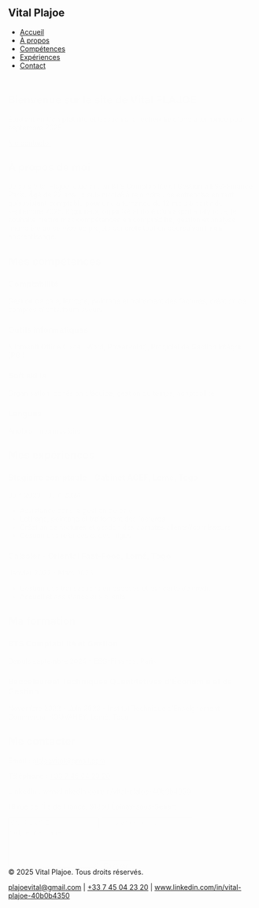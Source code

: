 <script type="text/javascript">
        var gk_isXlsx = false;
        var gk_xlsxFileLookup = {};
        var gk_fileData = {};
        function filledCell(cell) {
          return cell !== '' && cell != null;
        }
        function loadFileData(filename) {
        if (gk_isXlsx && gk_xlsxFileLookup[filename]) {
            try {
                var workbook = XLSX.read(gk_fileData[filename], { type: 'base64' });
                var firstSheetName = workbook.SheetNames[0];
                var worksheet = workbook.Sheets[firstSheetName];

                // Convert sheet to JSON to filter blank rows
                var jsonData = XLSX.utils.sheet_to_json(worksheet, { header: 1, blankrows: false, defval: '' });
                // Filter out blank rows (rows where all cells are empty, null, or undefined)
                var filteredData = jsonData.filter(row => row.some(filledCell));

                // Heuristic to find the header row by ignoring rows with fewer filled cells than the next row
                var headerRowIndex = filteredData.findIndex((row, index) =>
                  row.filter(filledCell).length >= filteredData[index + 1]?.filter(filledCell).length
                );
                // Fallback
                if (headerRowIndex === -1 || headerRowIndex > 25) {
                  headerRowIndex = 0;
                }

                // Convert filtered JSON back to CSV
                var csv = XLSX.utils.aoa_to_sheet(filteredData.slice(headerRowIndex)); // Create a new sheet from filtered array of arrays
                csv = XLSX.utils.sheet_to_csv(csv, { header: 1 });
                return csv;
            } catch (e) {
                console.error(e);
                return "";
            }
        }
        return gk_fileData[filename] || "";
        }
        </script><!DOCTYPE html>
<html lang="fr">
<head>
  <meta charset="UTF-8">
  <meta name="viewport" content="width=device-width, initial-scale=1.0">
  <title>Portfolio Alternance - Vital Plajoe</title>
  <script src="https://cdn.tailwindcss.com"></script>
  <link href="https://fonts.googleapis.com/css2?family=Inter:wght@300;400;600;700&display=swap" rel="stylesheet">
  <style>
    body {
      font-family: 'Inter', sans-serif;
    }
    .smooth-scroll {
      scroll-behavior: smooth;
    }
    .animate-fade-in {
      animation: fadeIn 1s ease-in-out;
    }
    .hover-scale {
      transition: transform 0.3s ease;
    }
    .hover-scale:hover {
      transform: scale(1.05);
    }
    @keyframes fadeIn {
      0% { opacity: 0; transform: translateY(20px); }
      100% { opacity: 1; transform: translateY(0); }
    }
  </style>
</head>
<body class="bg-gray-50 text-gray-900 smooth-scroll">
  <!-- Navbar -->
  <nav class="bg-white shadow-lg fixed w-full z-10">
    <div class="max-w-7xl mx-auto px-4 py-4 flex justify-between items-center">
      <h1 class="text-2xl font-bold text-teal-600">Vital Plajoe</h1>
      <ul class="flex space-x-6">
        <li><a href="#accueil" class="hover:text-teal-600 transition">Accueil</a></li>
        <li><a href="#a-propos" class="hover:text-teal-600 transition">À propos</a></li>
        <li><a href="#competences" class="hover:text-teal-600 transition">Compétences</a></li>
        <li><a href="#experiences" class="hover:text-teal-600 transition">Expériences</a></li>
        <li><a href="#contact" class="hover:text-teal-600 transition">Contact</a></li>
      </ul>
    </div>
  </nav>

  <!-- Hero Section -->
  <section id="accueil" class="min-h-screen flex items-center bg-gradient-to-r from-teal-500 to-cyan-600 text-white">
    <div class="max-w-7xl mx-auto px-4 text-center animate-fade-in">
      <h2 class="text-5xl font-bold mb-4">Bienvenue sur le site de Vital PLAJOE</h2>
      <p class="text-xl mb-6">Étudiant en Comptabilité et Gestion à la recherche d'une alternance pour septembre 2025</p>
      <a href="#contact" class="bg-white text-teal-600 px-6 py-3 rounded-full font-semibold hover:bg-teal-100 transition hover-scale">Me contacter</a>
    </div>
  </section>

  <!-- À propos -->
  <section id="a-propos" class="py-20 bg-white">
    <div class="max-w-7xl mx-auto px-4 animate-fade-in">
      <h2 class="text-3xl font-bold text-center mb-10 text-teal-600">À propos de moi</h2>
      <div class="flex flex-col items-center">
        <p class="text-lg max-w-3xl">
          Je suis Vital Plajoe, étudiant en BTS Comptabilité et Gestion à ESG-Finance Paris. Âgé de 22 ans, je suis motivé à rejoindre une entreprise en tant qu’assistant comptable pour une alternance de 12 mois à partir de septembre 2025. Rigoureux, organisé et doté d’un esprit analytique, je souhaite mettre mes compétences en comptabilité, gestion et analyse financière au service de projets concrets tout en poursuivant mon apprentissage.
        </p>
      </div>
    </div>
  </section>

  <!-- Compétences -->
  <section id="competences" class="py-20 bg-gray-50">
    <div class="max-w-7xl mx-auto px-4 animate-fade-in">
      <h2 class="text-3xl font-bold text-center mb-10 text-teal-600">Mes compétences</h2>
      <div class="grid grid-cols-1 md:grid-cols-3 gap-6">
        <div class="bg-white p-6 rounded-lg shadow-lg text-center hover-scale">
          <h3 class="text-xl font-semibold mb-2 text-teal-600">Comptabilité</h3>
          <p>Gestion de paie, lettrage, pointage et traitement des factures, création de comptes clients/fournisseurs</p>
        </div>
        <div class="bg-white p-6 rounded-lg shadow-lg text-center hover-scale">
          <h3 class="text-xl font-semibold mb-2 text-teal-600">Outils informatiques</h3>
          <p>Microsoft Office (Excel, Word, PowerPoint), Progiciel de Gestion Intégré (PGI)</p>
        </div>
        <div class="bg-white p-6 rounded-lg shadow-lg text-center hover-scale">
          <h3 class="text-xl font-semibold mb-2 text-teal-600">Soft skills</h3>
          <p>Organisation, cohésion d’équipe, gestion du temps, adaptabilité</p>
        </div>
      </div>
      <div class="mt-8 text-center">
        <h3 class="text-xl font-semibold mb-2 text-teal-600">Langues</h3>
        <p>Anglais : Intermédiaire</p>
      </div>
    </div>
  </section>

  <!-- Expériences -->
  <section id="experiences" class="py-20 bg-white">
    <div class="max-w-7xl mx-auto px-4 animate-fade-in">
      <h2 class="text-3xl font-bold text-center mb-10 text-teal-600">Mes expériences</h2>
      <div class="space-y-8">
        <div class="bg-gray-50 p-6 rounded-lg shadow-lg hover-scale">
          <h3 class="text-xl font-semibold text-teal-600">Stagiaire comptable - Cabinet ACEF, Lomé, Togo</h3>
          <p class="text-gray-600">Juin 2023 - Juin 2024</p>
          <ul class="list-disc list-inside">
            <li>Assistance dans la gestion de paie</li>
            <li>Lettrage, pointage et traitement des factures</li>
            <li>Création de factures et gestion des comptes clients/fournisseurs</li>
            <li>Gestion des relances et des litiges</li>
          </ul>
        </div>
        <div class="bg-gray-50 p-6 rounded-lg shadow-lg hover-scale">
          <h3 class="text-xl font-semibold text-teal-600">Caissier - Oriental Fast-Food, Lomé, Togo</h3>
          <p class="text-gray-600">Janvier 2022 - Mars 2023</p>
          <ul class="list-disc list-inside">
            <li>Gestion des transactions en espèces et par carte de crédit</li>
            <li>Accueil et assistance aux clients</li>
          </ul>
        </div>
      </div>
    </div>
  </section>

  <!-- Formation -->
  <section id="formation" class="py-20 bg-gray-50">
    <div class="max-w-7xl mx-auto px-4 animate-fade-in">
      <h2 class="text-3xl font-bold text-center mb-10 text-teal-600">Ma formation</h2>
      <div class="space-y-8">
        <div class="bg-white p-6 rounded-lg shadow-lg hover-scale">
          <h3 class="text-xl font-semibold text-teal-600">BTS Comptabilité et Gestion</h3>
          <p class="text-gray-600">Depuis septembre 2024 - ESG-Finance, Paris</p>
        </div>
        <div class="bg-white p-6 rounded-lg shadow-lg hover-scale">
          <h3 class="text-xl font-semibold text-teal-600">Baccalauréat Techniques Quantitatives d’Économie et de Gestion</h3>
          <p class="text-gray-600">Novembre 2022 - Juin 2023 - Institut Technique d’Enseignement Commercial KOUVAHEY, Lomé, Togo</p>
        </div>
      </div>
    </div>
  </section>

  <!-- Contact -->
  <section id="contact" class="py-20 bg-gray-50">
    <div class="max-w-7xl mx-auto px-4 animate-fade-in">
      <h2 class="text-3xl font-bold text-center mb-10 text-teal-600">Me contacter</h2>
      <div class="max-w-lg mx-auto bg-white p-8 rounded-lg shadow-lg">
        <div class="text-center mb-6">
          <p class="text-lg"><strong>Email :</strong> <a href="mailto:plajoevital@gmail.com" class="text-teal-600 hover:underline">plajoevital@gmail.com</a></p>
          <p class="text-lg"><strong>Téléphone :</strong> <a href="tel:+33745042320" class="text-teal-600 hover:underline">+33 7 45 04 23 20</a></p>
          <p class="text-lg"><strong>LinkedIn :</strong> <a href="www.linkedin.com/in/vital-plajoe-40b0b4350" class="text-teal-600 hover:underline">www.linkedin.com/in/vital-plajoe-40b0b4350</a></p>
          <p class="text-lg mt-4">18 rue de l’Île de France, 91860 Épinay-sous-Sénart</p>
        </div>
        <div class="space-y-4">
          <input type="text" id="name" placeholder="Vital PLAJOE" class="w-full p-3 border rounded-lg focus:outline-none focus:ring-2 focus:ring-teal-600">
          <input type="email" id="email" placeholder="plajoevital@gmail.com" class="w-full p-3 border rounded-lg focus:outline-none focus:ring-2 focus:ring-teal-600">
          <textarea id="message" placeholder="Votre message" rows="5" class="w-full p-3 border rounded-lg focus:outline-none focus:ring-2 focus:ring-teal-600"></textarea>
          <button onclick="sendMessage()" class="w-full bg-teal-600 text-white p-3 rounded-lg hover:bg-teal-700 transition hover-scale">Envoyer</button>
        </div>
      </div>
    </div>
  </section>

  <!-- Footer -->
  <footer class="bg-gray-900 text-white py-6">
    <div class="max-w-7xl mx-auto px-4 text-center">
      <p>© 2025 Vital Plajoe. Tous droits réservés.</p>
      <p class="mt-2">
        <a href="mailto:plajoevital@gmail.com" class="hover:text-teal-400">plajoevital@gmail.com</a> | 
        <a href="tel:+33745042320" class="hover:text-teal-400">+33 7 45 04 23 20</a> | 
        <a href="www.linkedin.com/in/vital-plajoe-40b0b4350" class="hover:text-teal-400">www.linkedin.com/in/vital-plajoe-40b0b4350</a>
      </p>
    </div>
  </footer>

  <script>
    function sendMessage() {
      const name = document.getElementById('name').value;
      const email = document.getElementById('email').value;
      const message = document.getElementById('message').value;
      
      if (name && email && message) {
        alert('Message envoyé ! Merci de m’avoir contacté.');
        document.getElementById('name').value = '';
        document.getElementById('email').value = '';
        document.getElementById('message').value = '';
      } else {
        alert('Veuillez remplir tous les champs.');
      }
    }
  </script>
</body>
</html>

